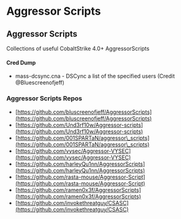 # Aggressor Scripts

## Aggressor Scripts

Collections of useful CobaltStrike 4.0+ AggressorScripts

#### Cred Dump

* mass-dcsync.cna - DSCync a list of the specified users (Credit @Bluescreenofjeff)

### Aggressor Scripts Repos

* [https://github.com/bluscreenofjeff/AggressorScripts](https://github.com/bluscreenofjeff/AggressorScripts)
* [https://github.com/Und3rf10w/Aggressor-scripts](https://github.com/Und3rf10w/Aggressor-scripts)
* [https://github.com/001SPARTaN/aggressor\_scripts](https://github.com/001SPARTaN/aggressor\_scripts)
* [https://github.com/vysec/Aggressor-VYSEC](https://github.com/vysec/Aggressor-VYSEC)
* [https://github.com/harleyQu1nn/AggressorScripts](https://github.com/harleyQu1nn/AggressorScripts)
* [https://github.com/rasta-mouse/Aggressor-Script](https://github.com/rasta-mouse/Aggressor-Script)
* [https://github.com/ramen0x3f/AggressorScripts](https://github.com/ramen0x3f/AggressorScripts)
* [https://github.com/invokethreatguy/CSASC](https://github.com/invokethreatguy/CSASC)
